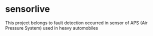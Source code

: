 # sensorlive
This project belongs to fault detection occurred in sensor of APS (Air Pressure System) used in heavy automobiles
